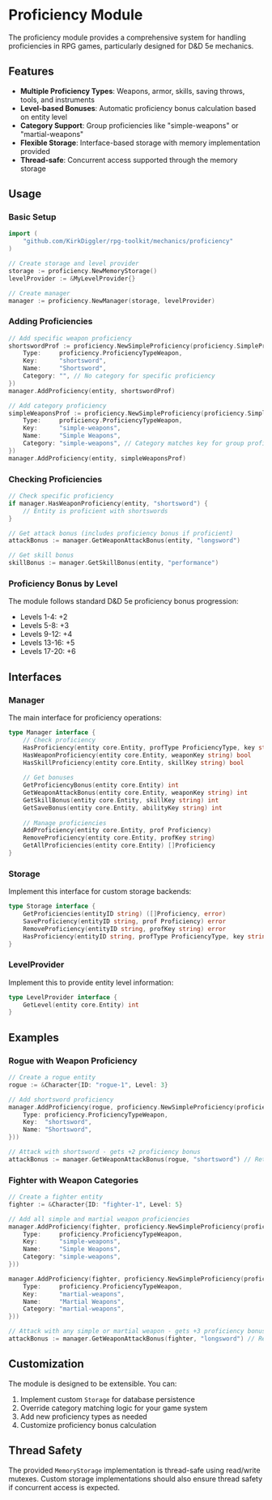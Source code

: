 # Proficiency Module

The proficiency module provides a comprehensive system for handling proficiencies in RPG games, particularly designed for D&D 5e mechanics.

## Features

- **Multiple Proficiency Types**: Weapons, armor, skills, saving throws, tools, and instruments
- **Level-based Bonuses**: Automatic proficiency bonus calculation based on entity level
- **Category Support**: Group proficiencies like "simple-weapons" or "martial-weapons"
- **Flexible Storage**: Interface-based storage with memory implementation provided
- **Thread-safe**: Concurrent access supported through the memory storage

## Usage

### Basic Setup

```go
import (
    "github.com/KirkDiggler/rpg-toolkit/mechanics/proficiency"
)

// Create storage and level provider
storage := proficiency.NewMemoryStorage()
levelProvider := &MyLevelProvider{}

// Create manager
manager := proficiency.NewManager(storage, levelProvider)
```

### Adding Proficiencies

```go
// Add specific weapon proficiency
shortswordProf := proficiency.NewSimpleProficiency(proficiency.SimpleProficiencyConfig{
    Type:     proficiency.ProficiencyTypeWeapon,
    Key:      "shortsword",
    Name:     "Shortsword",
    Category: "", // No category for specific proficiency
})
manager.AddProficiency(entity, shortswordProf)

// Add category proficiency
simpleWeaponsProf := proficiency.NewSimpleProficiency(proficiency.SimpleProficiencyConfig{
    Type:     proficiency.ProficiencyTypeWeapon,
    Key:      "simple-weapons",
    Name:     "Simple Weapons",
    Category: "simple-weapons", // Category matches key for group proficiencies
})
manager.AddProficiency(entity, simpleWeaponsProf)
```

### Checking Proficiencies

```go
// Check specific proficiency
if manager.HasWeaponProficiency(entity, "shortsword") {
    // Entity is proficient with shortswords
}

// Get attack bonus (includes proficiency bonus if proficient)
attackBonus := manager.GetWeaponAttackBonus(entity, "longsword")

// Get skill bonus
skillBonus := manager.GetSkillBonus(entity, "performance")
```

### Proficiency Bonus by Level

The module follows standard D&D 5e proficiency bonus progression:

- Levels 1-4: +2
- Levels 5-8: +3
- Levels 9-12: +4
- Levels 13-16: +5
- Levels 17-20: +6

## Interfaces

### Manager

The main interface for proficiency operations:

```go
type Manager interface {
    // Check proficiency
    HasProficiency(entity core.Entity, profType ProficiencyType, key string) bool
    HasWeaponProficiency(entity core.Entity, weaponKey string) bool
    HasSkillProficiency(entity core.Entity, skillKey string) bool
    
    // Get bonuses
    GetProficiencyBonus(entity core.Entity) int
    GetWeaponAttackBonus(entity core.Entity, weaponKey string) int
    GetSkillBonus(entity core.Entity, skillKey string) int
    GetSaveBonus(entity core.Entity, abilityKey string) int
    
    // Manage proficiencies
    AddProficiency(entity core.Entity, prof Proficiency)
    RemoveProficiency(entity core.Entity, profKey string)
    GetAllProficiencies(entity core.Entity) []Proficiency
}
```

### Storage

Implement this interface for custom storage backends:

```go
type Storage interface {
    GetProficiencies(entityID string) ([]Proficiency, error)
    SaveProficiency(entityID string, prof Proficiency) error
    RemoveProficiency(entityID string, profKey string) error
    HasProficiency(entityID string, profType ProficiencyType, key string) (bool, error)
}
```

### LevelProvider

Implement this to provide entity level information:

```go
type LevelProvider interface {
    GetLevel(entity core.Entity) int
}
```

## Examples

### Rogue with Weapon Proficiency

```go
// Create a rogue entity
rogue := &Character{ID: "rogue-1", Level: 3}

// Add shortsword proficiency
manager.AddProficiency(rogue, proficiency.NewSimpleProficiency(proficiency.SimpleProficiencyConfig{
    Type: proficiency.ProficiencyTypeWeapon,
    Key:  "shortsword",
    Name: "Shortsword",
}))

// Attack with shortsword - gets +2 proficiency bonus
attackBonus := manager.GetWeaponAttackBonus(rogue, "shortsword") // Returns 2
```

### Fighter with Weapon Categories

```go
// Create a fighter entity
fighter := &Character{ID: "fighter-1", Level: 5}

// Add all simple and martial weapon proficiencies
manager.AddProficiency(fighter, proficiency.NewSimpleProficiency(proficiency.SimpleProficiencyConfig{
    Type:     proficiency.ProficiencyTypeWeapon,
    Key:      "simple-weapons",
    Name:     "Simple Weapons",
    Category: "simple-weapons",
}))

manager.AddProficiency(fighter, proficiency.NewSimpleProficiency(proficiency.SimpleProficiencyConfig{
    Type:     proficiency.ProficiencyTypeWeapon,
    Key:      "martial-weapons",
    Name:     "Martial Weapons",
    Category: "martial-weapons",
}))

// Attack with any simple or martial weapon - gets +3 proficiency bonus (level 5)
attackBonus := manager.GetWeaponAttackBonus(fighter, "longsword") // Returns 3
```

## Customization

The module is designed to be extensible. You can:

1. Implement custom `Storage` for database persistence
2. Override category matching logic for your game system
3. Add new proficiency types as needed
4. Customize proficiency bonus calculation

## Thread Safety

The provided `MemoryStorage` implementation is thread-safe using read/write mutexes. Custom storage implementations should also ensure thread safety if concurrent access is expected.